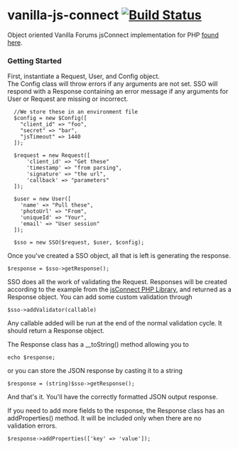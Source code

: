 
# vanilla-js-connect [![Build Status](https://travis-ci.org/zumba/vanilla-js-connect.svg?branch=master)](https://travis-ci.org/zumba/vanilla-js-connect)
Object oriented Vanilla Forums jsConnect implementation for PHP [found here](https://github.com/vanilla/jsConnectPHP).

### Getting Started
First, instantiate a Request, User, and Config object.  
The Config class will throw errors if any arguments are not set. SSO will respond with a Response containing an error message if any arguments for User or Request are missing or incorrect.

      //We store these in an environment file
      $config = new $Config([
        "client_id" => "foo",
        "secret" => "bar",
        "jsTimeout" => 1440
      ]);

      $request = new Request([
          'client_id' => "Get these"
          'timestamp' => "from parsing",
          'signature' => "the url",
          'callback' => "parameters"
      ]);

      $user = new User([
        'name' => "Pull these",
        'photoUrl' => "From",
        'uniqueId' => "Your",
        'email' => "User session"
      ]);

      $sso = new SSO($request, $user, $config);

Once you've created a SSO object, all that is left is generating the response.

    $response = $sso->getResponse();

SSO does all the work of validating the Request. Responses will be created according to the example from the [jsConnect PHP Library](https://github.com/vanilla/jsConnectPHP), and returned as a Response object.
You can add some custom validation through 

    $sso->addValidator(callable)
Any callable added will be run at the end of the normal validation cycle. It should return a Response object.

The Response class has a __toString() method allowing you to

    echo $response;

or you can store the JSON response by casting it to a string

    $response = (string)$sso->getResponse();

And that's it. You'll have the correctly formatted JSON output response.

If you need to add more fields to the response, the Response class has an addProperties() method. It will be included only when there are no validation errors.

    $response->addProperties(['key' => 'value']);


